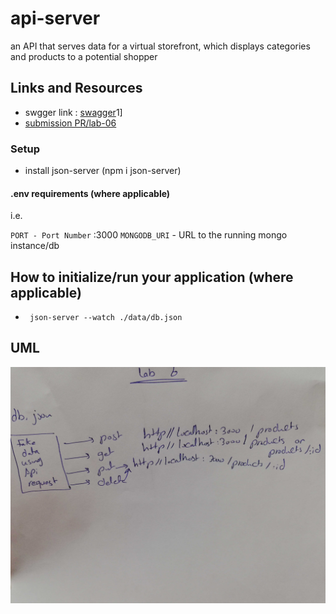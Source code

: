 # api-server
an API that serves data for a virtual storefront, which displays categories and products to a potential shopper 


 ## Links and Resources
- swgger link : [swagger](https://app.swaggerhub.com/apis/SondosMatahen/swagger/0.)1]
 - [submission PR/lab-06 ](https://github.com/Reham-401-advanced-javascript/api-server/pull/5)
 

### Setup

- install json-server (npm i json-server)

 #### .env requirements (where applicable)
  i.e.

  `PORT - Port Number` :3000
  `MONGODB_URI` - URL to the running mongo instance/db

  ## How to initialize/run your application (where applicable)
   * ` json-server --watch ./data/db.json`

 

## UML

![UML Diagrame ](assest/uml-06.jpg)
